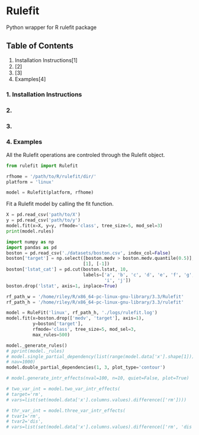 # Rulefit
Python wrapper for R rulefit package

## Table of Contents
1. Installation Instructions[1]
2. [2]
3. [3]
4. Examples[4]
### 1. Installation Instructions
### 2.
### 3.
### 4. Examples
All the Rulefit operations are controled through the Rulefit object.
```python
from rulefit import Rulefit

rfhome = '/path/to/R/rulefit/dir/'
platform = 'linux'

model = Rulefit(platform, rfhome)
```
Fit a Rulefit model by calling the fit function. 
```python
X = pd.read_csv('path/to/X')
y = pd.read_csv('path/to/y')
model.fit(x=X, y=y, rfmode='class', tree_size=5, mod_sel=3)
print(model.rules)
```


```python
import numpy as np
import pandas as pd
boston = pd.read_csv('./datasets/boston.csv', index_col=False)
boston['target'] = np.select([boston.medv > boston.medv.quantile(0.5)],
                             [1], [-1])
boston['lstat_cat'] = pd.cut(boston.lstat, 10,
                             labels=['a', 'b', 'c', 'd', 'e', 'f', 'g', 'h',
                                     'i', 'j'])
boston.drop('lstat', axis=1, inplace=True)

rf_path_w = '/home/riley/R/x86_64-pc-linux-gnu-library/3.3/Rulefit'
rf_path_h = '/home/riley/R/x86_64-pc-linux-gnu-library/3.3/rulefit'

model = RuleFit('linux', rf_path_h, './logs/rulefit.log')
model.fit(x=boston.drop(['medv', 'target'], axis=1),
          y=boston['target'],
          rfmode='class', tree_size=5, mod_sel=3,
          max_rules=500)

model._generate_rules()
# pprint(model._rules)
# model.single_partial_dependency(list(range(model.data['x'].shape[1])),
# nav=1000)
model.double_partial_dependencies(1, 3, plot_type='contour')

# model.generate_intr_effects(nval=100, n=10, quiet=False, plot=True)

# two_var_int = model.two_var_intr_effects(
# target='rm',
# vars=list(set(model.data['x'].columns.values).difference(['rm'])))

# thr_var_int = model.three_var_intr_effects(
# tvar1='rm',
# tvar2='dis',
# vars=list(set(model.data['x'].columns.values).difference(['rm', 'dis'])))

```

